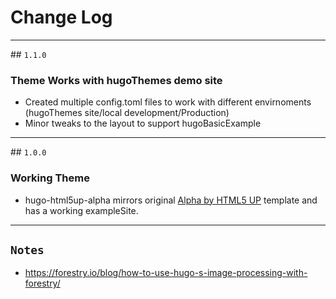 # Change Log
---
## `1.1.0`
### Theme Works with hugoThemes demo site
- Created multiple config.toml files to work with different envirnoments (hugoThemes site/local development/Production)
- Minor tweaks to the layout to support hugoBasicExample

---
## `1.0.0`
### Working Theme
- hugo-html5up-alpha mirrors original [Alpha by HTML5 UP](https://html5up.net/alpha) template and has a working exampleSite.


---
## `Notes`
- https://forestry.io/blog/how-to-use-hugo-s-image-processing-with-forestry/
